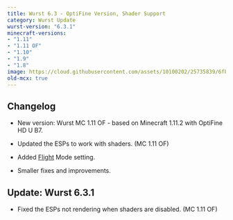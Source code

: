 ```yaml
---
title: Wurst 6.3 - OptiFine Version, Shader Support
category: Wurst Update
wurst-version: "6.3.1"
minecraft-versions:
- "1.11"
- "1.11 OF"
- "1.10"
- "1.9"
- "1.8"
image: https://cloud.githubusercontent.com/assets/10100202/25735839/6fb1b528-316e-11e7-87d1-38ab753edf91.jpg
old-mcx: true
---
```

## Changelog

- New version: Wurst MC 1.11 OF - based on Minecraft 1.11.2 with OptiFine HD U B7.

- Updated the ESPs to work with shaders. (MC 1.11 OF)

- Added [Flight](https://wurst.wiki/flight) Mode setting.

- Smaller fixes and improvements.

## Update: Wurst 6.3.1

- Fixed the ESPs not rendering when shaders are disabled. (MC 1.11 OF)

